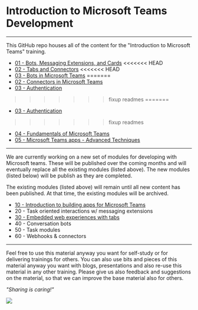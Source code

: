 # Introduction to Microsoft Teams Development

----------

This GitHub repo houses all of the content for the "Introduction to Microsoft Teams" training.

- [01 - Bots, Messaging Extensions, and Cards](01%20Bots,%20Messaging%20Extensions%20and%20Cards)
<<<<<<< HEAD
- [02 - Tabs and Connectors](02%20Tabs%20and%20Connectors)
<<<<<<< HEAD
- [03 - Bots in Microsoft Teams](03%20Bots/Lab.md)
=======
- [02 - Connectors in Microsoft Teams](02%20Connectors/Lab.md)
- [03 - Authentication](03%20Authentication)
>>>>>>> fixup readmes
=======
- [03 - Authentication](03%20Authentication)
>>>>>>> fixup readmes
- [04 - Fundamentals of Microsoft Teams](./04%20Fundamentals%20of%20Microsoft%20Teams)
- [05 - Microsoft Teams apps - Advanced Techniques](./05%20Microsoft%20Teams%20apps%20-%20Advanced%20Techniques)

----------

We are currently working on a new set of modules for developing with Microsoft teams. These will be published over the coming months and will eventually replace all the existing modules (listed above). The new modules (listed below) will be publish as they are completed.

The existing modules (listed above) will remain until all new content has been published. At that time, the existing modules will be archived.

- [10 - Introduction to building apps for Microsoft Teams](10%20Introduction%20to%20building%20apps%20for%20Microsoft%20Teams)
- 20 - Task oriented interactions w/ messaging extensions
- [30 - Embedded web experiences with tabs](./30%20Create%20Embedded%20Web%20Experiences%20with%20Tabs%20for%20Microsoft%20Teams)
- 40 - Conversation bots
- 50 - Task modules
- 60 - Webhooks & connectors

----------

Feel free to use this material anyway you want for self-study or for delivering trainings for others. You can also use bits and pieces of this material anyway you want with blogs, presentations and also re-use this material in any other training. Please give us also feedback and suggestions on the material, so that we can improve the base material also for others.

*"Sharing is caring!"*

<img src="https://telemetry.sharepointpnp.com/TrainingContent/Teams/readme.md" />